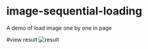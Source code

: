 # image-sequential-loading
A demo of load image one by one in page

#view result
![result](http://i3.tietuku.com/b8fcd887ea0878f3.png)
